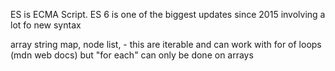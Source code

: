 ES is ECMA Script. ES 6 is one of the biggest updates since 2015 involving a lot fo new syntax

array string map, node list, - this are iterable and can work with for of loops (mdn web docs)
but "for each" can only be done on arrays
